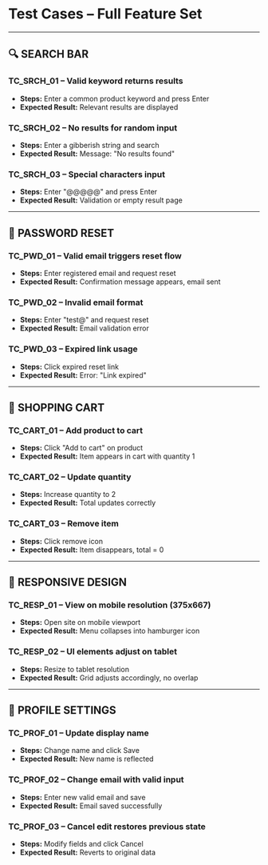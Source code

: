 # Test Cases – Full Feature Set

---

## 🔍 SEARCH BAR

### TC_SRCH_01 – Valid keyword returns results
- **Steps:** Enter a common product keyword and press Enter
- **Expected Result:** Relevant results are displayed

### TC_SRCH_02 – No results for random input
- **Steps:** Enter a gibberish string and search
- **Expected Result:** Message: "No results found"

### TC_SRCH_03 – Special characters input
- **Steps:** Enter "@@@@@" and press Enter
- **Expected Result:** Validation or empty result page

---

## 🔑 PASSWORD RESET

### TC_PWD_01 – Valid email triggers reset flow
- **Steps:** Enter registered email and request reset
- **Expected Result:** Confirmation message appears, email sent

### TC_PWD_02 – Invalid email format
- **Steps:** Enter "test@" and request reset
- **Expected Result:** Email validation error

### TC_PWD_03 – Expired link usage
- **Steps:** Click expired reset link
- **Expected Result:** Error: "Link expired"

---

## 🛒 SHOPPING CART

### TC_CART_01 – Add product to cart
- **Steps:** Click "Add to cart" on product
- **Expected Result:** Item appears in cart with quantity 1

### TC_CART_02 – Update quantity
- **Steps:** Increase quantity to 2
- **Expected Result:** Total updates correctly

### TC_CART_03 – Remove item
- **Steps:** Click remove icon
- **Expected Result:** Item disappears, total = 0

---

## 📱 RESPONSIVE DESIGN

### TC_RESP_01 – View on mobile resolution (375x667)
- **Steps:** Open site on mobile viewport
- **Expected Result:** Menu collapses into hamburger icon

### TC_RESP_02 – UI elements adjust on tablet
- **Steps:** Resize to tablet resolution
- **Expected Result:** Grid adjusts accordingly, no overlap

---

## 👤 PROFILE SETTINGS

### TC_PROF_01 – Update display name
- **Steps:** Change name and click Save
- **Expected Result:** New name is reflected

### TC_PROF_02 – Change email with valid input
- **Steps:** Enter new valid email and save
- **Expected Result:** Email saved successfully

### TC_PROF_03 – Cancel edit restores previous state
- **Steps:** Modify fields and click Cancel
- **Expected Result:** Reverts to original data
